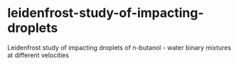 # leidenfrost-study-of-impacting-droplets
Leidenfrost study of impacting droplets of n-butanol - water binary mixtures at different velocities
